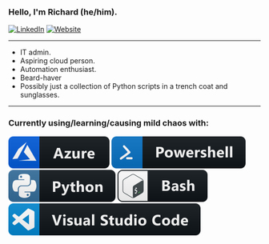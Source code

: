 ### Hello, I'm Richard (he/him).

[![LinkedIn](https://img.shields.io/badge/linkedin-%230077B5.svg?style=for-the-badge&logo=linkedin&logoColor=white)](https://www.linkedin.com/in/richard-soles/)
[![Website](https://img.shields.io/badge/website-000000?style=for-the-badge&logo=About.me&logoColor=white)](https://vosalt.io)

---

- IT admin.
- Aspiring cloud person.
- Automation enthusiast.
- Beard-haver
- Possibly just a collection of Python scripts in a trench coat and sunglasses.

---

### Currently using/learning/causing mild chaos with:

<!-- For more icons please follow  https://github.com/MikeCodesDotNET/ColoredBadges -->
<p>
<img src="https://raw.githubusercontent.com/MikeCodesDotNET/ColoredBadges/master/svg/dev/services/azure.svg" alt="Azure logo"/>
<img src="https://raw.githubusercontent.com/MikeCodesDotNET/ColoredBadges/master/svg/dev/tools/powershell.svg" alt="PowerShell logo"/>
<img src="https://github.com/MikeCodesDotNET/ColoredBadges/raw/master/svg/dev/languages/python.svg" alt="Python logo"/>
<img src="https://raw.githubusercontent.com/MikeCodesDotNET/ColoredBadges/master/svg/dev/tools/bash.svg" alt="Bash logo"/>
<img src="https://raw.githubusercontent.com/MikeCodesDotNET/ColoredBadges/master/svg/dev/tools/visualstudio_code.svg" alt="VS Code logo"/>
</p>
<!--
**vosalt/vosalt** is a ✨ _special_ ✨ repository because its `README.md` (this file) appears on your GitHub profile.

Here are some ideas to get you started:

- 🔭 I’m currently working on ...
- 🌱 I’m currently learning ...
- 👯 I’m looking to collaborate on ...
- 🤔 I’m looking for help with ...
- 💬 Ask me about ...
- 📫 How to reach me: ...
- 😄 Pronouns: ...
- ⚡ Fun fact: ...
  -->
